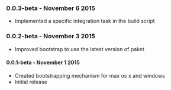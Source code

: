 ### 0.0.3-beta - November 6 2015
* Implemented a specific integration task in the build script


### 0.0.2-beta - November 3 2015
* Improved bootstrap to use the latest version of paket

#### 0.0.1-beta - November 1 2015
* Created bootstrapping mechanism for max os x and windows
* Initial release
